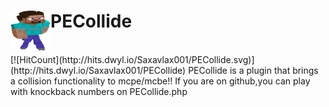 <h1>PECollide<img src="https://raw.githubusercontent.com/Saxavlax001/PECollide/master/pecollide.png" height="64" width="64" align="left"></img></h1>
<br />
[![HitCount](http://hits.dwyl.io/Saxavlax001/PECollide.svg)](http://hits.dwyl.io/Saxavlax001/PECollide)
PECollide is a plugin that brings a collision functionality to mcpe/mcbe!!
If you are on github,you can play with knockback numbers on PECollide.php

